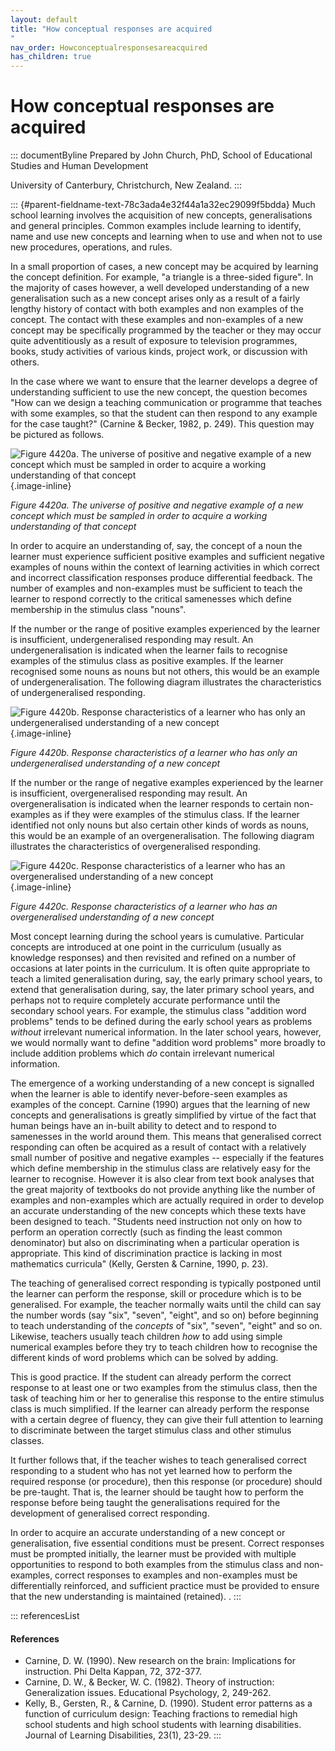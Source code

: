 ```yaml
---
layout: default
title: "How conceptual responses are acquired 
"
nav_order: Howconceptualresponsesareacquired
has_children: true
---
```

# How conceptual responses are acquired 


::: documentByline
Prepared by John Church, PhD, School of Educational Studies and Human
Development

University of Canterbury, Christchurch, New Zealand.
:::

::: {#parent-fieldname-text-78c3ada4e32f44a1a32ec29099f5bdda}
Much school learning involves the acquisition of new concepts,
generalisations and general principles. Common examples include learning
to identify, name and use new concepts and learning when to use and when
not to use new procedures, operations, and rules.

In a small proportion of cases, a new concept may be acquired by
learning the concept definition. For example, "a triangle is a
three-sided figure". In the majority of cases however, a well developed
understanding of a new generalisation such as a new concept arises only
as a result of a fairly lengthy history of contact with both examples
and non examples of the concept. The contact with these examples and
non-examples of a new concept may be specifically programmed by the
teacher or they may occur quite adventitiously as a result of exposure
to television programmes, books, study activities of various kinds,
project work, or discussion with others.

In the case where we want to ensure that the learner develops a degree
of understanding sufficient to use the new concept, the question becomes
"How can we design a teaching communication or programme that teaches
with some examples, so that the student can then respond to any example
for the case taught?" (Carnine & Becker, 1982, p. 249). This question
may be pictured as follows.

![Figure 4420a. The universe of positive and negative example of a new
concept which must be sampled in order to acquire a working
understanding of that
concept](../../../../../assets/images/Figure4420a.png "Figure 4420a. The universe of positive and negative example of a new concept which must be sampled in order to acquire a working understanding of that concept"){.image-inline}

*Figure 4420a. The universe of positive and negative example of a new
concept which must be sampled in order to acquire a working
understanding of that concept*

In order to acquire an understanding of, say, the concept of a noun the
learner must experience sufficient positive examples and sufficient
negative examples of nouns within the context of learning activities in
which correct and incorrect classification responses produce
differential feedback. The number of examples and non-examples must be
sufficient to teach the learner to respond correctly to the critical
samenesses which define membership in the stimulus class "nouns".

If the number or the range of positive examples experienced by the
learner is insufficient, undergeneralised responding may result. An
undergeneralisation is indicated when the learner fails to recognise
examples of the stimulus class as positive examples. If the learner
recognised some nouns as nouns but not others, this would be an example
of undergeneralisation. The following diagram illustrates the
characteristics of undergeneralised responding.

![Figure 4420b. Response characteristics of a learner who has only an
undergeneralised understanding of a new
concept](../../../../../assets/images/Figure4420b.png "Figure 4420b. Response characteristics of a learner who has only an undergeneralised understanding of a new concept"){.image-inline}

*Figure 4420b. Response characteristics of a learner who has only an
undergeneralised understanding of a new concept*

If the number or the range of negative examples experienced by the
learner is insufficient, overgeneralised responding may result. An
overgeneralisation is indicated when the learner responds to certain
non-examples as if they were examples of the stimulus class. If the
learner identified not only nouns but also certain other kinds of words
as nouns, this would be an example of an overgeneralisation. The
following diagram illustrates the characteristics of overgeneralised
responding.

![Figure 4420c. Response characteristics of a learner who has an
overgeneralised understanding of a new
concept](../../../../../assets/images/Figure4420c.png "Figure 4420c. Response characteristics of a learner who has an overgeneralised understanding of a new concept"){.image-inline}

*Figure 4420c. Response characteristics of a learner who has an
overgeneralised understanding of a new concept*

Most concept learning during the school years is cumulative. Particular
concepts are introduced at one point in the curriculum (usually as
knowledge responses) and then revisited and refined on a number of
occasions at later points in the curriculum. It is often quite
appropriate to teach a limited generalisation during, say, the early
primary school years, to extend that generalisation during, say, the
later primary school years, and perhaps not to require completely
accurate performance until the secondary school years. For example, the
stimulus class "addition word problems" tends to be defined during the
early school years as problems *without* irrelevant numerical
information. In the later school years, however, we would normally want
to define "addition word problems" more broadly to include addition
problems which *do* contain irrelevant numerical information.

The emergence of a working understanding of a new concept is signalled
when the learner is able to identify never-before-seen examples as
examples of the concept. Carnine (1990) argues that the learning of new
concepts and generalisations is greatly simplified by virtue of the fact
that human beings have an in-built ability to detect and to respond to
samenesses in the world around them. This means that generalised correct
responding can often be acquired as a result of contact with a
relatively small number of positive and negative examples -- especially
if the features which define membership in the stimulus class are
relatively easy for the learner to recognise. However it is also clear
from text book analyses that the great majority of textbooks do not
provide anything like the number of examples and non-examples which are
actually required in order to develop an accurate understanding of the
new concepts which these texts have been designed to teach. "Students
need instruction not only on how to perform an operation correctly (such
as finding the least common denominator) but also on discriminating when
a particular operation is appropriate. This kind of discrimination
practice is lacking in most mathematics curricula" (Kelly, Gersten &
Carnine, 1990, p. 23).

The teaching of generalised correct responding is typically postponed
until the learner can perform the response, skill or procedure which is
to be generalised. For example, the teacher normally waits until the
child can say the number words (say "six", "seven", "eight", and so on)
before beginning to teach understanding of the *concepts* of "six",
"seven", "eight" and so on. Likewise, teachers usually teach children
*how* to add using simple numerical examples before they try to teach
children how to recognise the different kinds of word problems which can
be solved by adding.

This is good practice. If the student can already perform the correct
response to at least one or two examples from the stimulus class, then
the task of teaching him or her to generalise this response to the
entire stimulus class is much simplified. If the learner can already
perform the response with a certain degree of fluency, they can give
their full attention to learning to discriminate between the target
stimulus class and other stimulus classes.

It further follows that, if the teacher wishes to teach generalised
correct responding to a student who has not yet learned how to perform
the required response (or procedure), then this response (or procedure)
should be pre-taught. That is, the learner should be taught how to
perform the response before being taught the generalisations required
for the development of generalised correct responding.

In order to acquire an accurate understanding of a new concept or
generalisation, five essential conditions must be present. Correct
responses must be prompted initially, the learner must be provided with
multiple opportunities to respond to both examples from the stimulus
class and non-examples, correct responses to examples and non-examples
must be differentially reinforced, and sufficient practice must be
provided to ensure that the new understanding is maintained (retained).
.
:::

::: referencesList
#### References

-   Carnine, D. W. (1990). New research on the brain: Implications for
    instruction. Phi Delta Kappan, 72, 372-377.
-   Carnine, D. W., & Becker, W. C. (1982). Theory of instruction:
    Generalization issues. Educational Psychology, 2, 249-262.
-   Kelly, B., Gersten, R., & Carnine, D. (1990). Student error patterns
    as a function of curriculum design: Teaching fractions to remedial
    high school students and high school students with learning
    disabilities. Journal of Learning Disabilities, 23(1), 23-29.
:::
